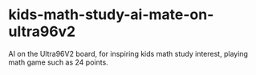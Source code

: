 # kids-math-study-ai-mate-on-ultra96v2
AI on the Ultra96V2 board, for inspiring kids math study interest, playing math game such as 24 points.
